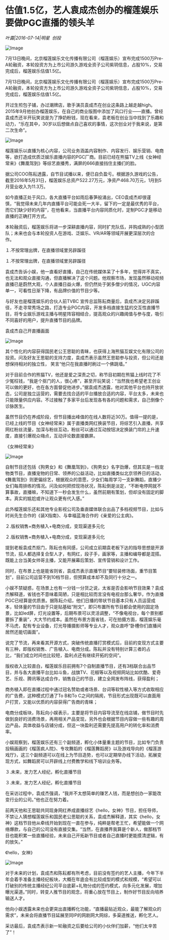 # 估值1.5亿，艺人袁成杰创办的榴莲娱乐要做PGC直播的领头羊

*叶露|2016-07-14|明星 
                                                创投*

![Image](http://si1.go2yd.com/get-image/0L0lfWzAtpA)

7月13日晚间，北京榴莲娱乐文化传播有限公司（榴莲娱乐）宣布完成1500万Pre-A轮融资，本轮投资方为上市公司游久游戏全资子公司紫玥信息，占股10%，交易完成后，榴莲娱乐估值1.5亿。

7月13日晚间，北京榴莲娱乐文化传播有限公司（榴莲娱乐）宣布完成1500万Pre-A轮融资，本轮投资方为上市公司游久游戏全资子公司紫玥信息，占股10%，交易完成后，榴莲娱乐估值1.5亿。

开过生煎包子铺，办过潮牌店，歌手演员袁成杰在创业这条路上越走越high。2015年9月他创办榴莲娱乐，在自己的商业版图中添加了风口行业——直播。曾经袁成杰还半开玩笑说是为了挣奶粉钱，现在看来，袁老板在创业当中找到了乐趣和动力，“乐在其中，30岁以后想做点自己喜欢的事情，这次创业对于我来说，是第二次生命”。

![Image](http://si1.go2yd.com/get-image/0L0lfUKE75U)

榴莲娱乐以直播为核心内容，公司业务涵盖内容制作、内容发行、娱乐营销、电商等，欲打造成优质泛娱乐直播内容的PGC厂商。目前已经在熊猫TV上线《女神经常来》《舞凰驾到》等综艺直播秀，满屏的666直接挡住主播们的脸。

据公司COO陈耘透露，自节目试播以来，便已自负盈亏。根据游久游戏的公告，截至2016年5月31日，榴莲娱乐总资产522.27万元，净资产468.70万元，1月到5月营业收入为11.3万。

如今直播正处于风口，各大直播平台如雨后春笋般涌出，CEO袁成杰却很谨慎，“我觉得未来几年内直播平台可能会死一大半，留下的一定是最优秀的平台，而它们缺少好的内容”，在他看来，当直播平台内容同质化时，定制PGC才是移动直播的正确打开方式。

本轮融资后，榴莲娱乐将进一步深耕直播内容，同时扩充队伍，并购成熟的小型团队；未来也会与本轮投资人在游戏、泛娱乐、VR/AR等领域开展更深层次的合作。

１.不按常理出牌，在直播领域里另辟蹊径

１.不按常理出牌，在直播领域里另辟蹊径

袁成杰告诉小娱，他一直看好直播，自己在传统媒体呆了十多年，觉得并不真实，也无法和观众直接沟通，但直播解决了这个问题。他观察市场，发现虽然移动视频直播已是蔚然大观，个人直播日益火爆，但仍然处于粥多僧少的情况，UGC内容单一，可看性日渐下降，有品牌价值的节目少等。

与好友也是榴莲娱乐的合伙人前TVBC 宣传总监陈耘商量后，袁成杰决定另辟蹊径，不走寻常秀场之路，打造专业PGC内容，开发多档直接生猛的交互性直播节目，将专业娱乐游戏主播与明星阵容相结合，提高观众的兴趣阈值与参与度，吸引不同喜好的用户，提升直播节目的品牌。

袁成杰自己开直播画面

![Image](http://si1.go2yd.com/get-image/0L0lfYd7Gka)

其个性化的内容获得国民老公王思聪的青睐，也获得上海熊猫互娱文化有限公司的投资。问及好友王思聪的支持力度，袁成杰表示虽然王思聪参与投资，但公司还是想保持相对的独立性， 笑言“他只在我直播时刷过一个佛跳墙。”

对于目前合作的熊猫TV，他还是爱之深责之切，称节目初期在熊猫上线时花了不少冤枉钱，“我是个抠门的人，很心疼”，甚至开玩笑说：“当然我也希望老王创业可以做的更好，也在各方面督促他进步。”据袁成杰透露，他对其他平台也持开放状态，公司是独立运营的，需要去找合适的平台播放合适的内容，平台太多，未来也只能限量供应内容。不过接触了多家平台后发现各有各的问题和需求，自己倒像个诊脉医生。

虽然节目仍在养成阶段，但节目播出峰值的在线人数将近30万。值得一提的是，已经上线的节目《女神经常来》属于直播类网红换装节目，将综艺引入直播，共享网红粉丝流量，加深与粉丝互动，粉丝可以通过互动按钮决定换装门帘的上升速度，直接引爆观众嗨点，互动评论数直接霸屏。

《女神经常来》

![Image](http://si1.go2yd.com/get-image/0L0lfZyT6Yq)

自制节目还包括《狗男女》和《舞凰驾到》，《狗男女》名字劲爆，但其实是一档宠物类节目，直播宠物的日常、领养的公益活动，比如直播类似北京领养日的活动，《舞凰驾到》则更偏综艺，根据观众的意愿，少女们每周学习一支新舞蹈，直播少女们每周排练的情况。问及如何把控现场状况，陈耘倒是淡定，“不断电停网就不算事故，直播嘛，不知道下一秒会发生什么，虽然前期有策划，但却没有固定的脚本。真实的尴尬或许让观众更有代入感。”

此外榴莲娱乐还和其他专业影视公司及垂直媒体联合出品了多档视频节目，比如与时尚先生合作的《装X指南》、与幸福蓝海合作的《亲爱的公主病》。

２.版权销售+商务植入+电商分成，变现渠道多元化

２.版权销售+商务植入+电商分成，变现渠道多元化

提到老板袁成杰抠门，陈耘也有同感，公司成立前期袁老板下达的指导思想是开源节流，招人都选择复合型人才，有网红，段子手，画家等，主播和编导都是混搭。既能上台当美女帅哥主播，又能开展幕后策划、宣传营销和设计工作。

同时，在布景上也是能省则省，袁成杰表示直播节目“要轻装修场面，重节目策划”，目前公司运营不到10档节目，但预算成本却不及同行十分之一。

小娱不禁疑惑，在场景上也有一分钱一分货之说，太省是否会影响节目效果？袁成杰解释道，省钱也不意味着简陋，只是相比较而言没有电视台那么奢华，作为直播PGC已经算是优质景。据陈耘介绍，他们日播的带状节目基本只有人员运营成本，轻体量的节目由于只是贴基础“附文”，即只布置所有节目都会使用的固定场景，比如led屏，灯光设置等，后期布景可以灵活调整，“不像电视台，每个景别都要拆了重装”，大大节约成本。虽然在布景方面省钱，可在拍摄方面，榴莲娱乐毫不马虎，配有专业设备，灯光导播摄影师等专业人才，观众直呼“卧槽你们直播间居然还能切画面”。

说完了节流，再来看其开源方式，突破传统直播打赏模式后，目前的变现方式主要有三种，即版权销售、广告植入、电商分成。陈耘并没有特别计算三者的占比，“我们成立时间也比较短，盈利点还有继续开拓的空间”。

版权收入比较直白，榴莲娱乐目前拥有7个自制直播节目，还有3档联合出品节目，并与各大直播平台比如斗鱼，战旗TV、花椒等以及视频网站比如优酷、爱奇艺、乐视、腾讯等达成合作，销售自己的节目，建立全网发布阵线，获得盈利；

商务植入即在直播过程中通过冠名赞助或者场景、台词等软性植入等方式收取相应的广告费，这种模式打通了To B和To C之间的隔阂，节目形式出现既可以直面用户打赏，又能以优质的内容获得广告商的青睐；

电商分成板块，陈耘向小娱表示，主要是将节目内容导流至在线店铺，做节目时先做到良好的消费场景，再用相关产品变现，另外也会根据节目内容做一些有趣的周边产品，具体收益与店铺分成，但这一块盈利还需要先提高用户的转化率和消费率。

小娱观察到，榴莲娱乐还有三个副频道，孵化小体量重主题的节目，比如专门负责投稿画画的《榴莲疯人院》、专攻舞蹈的《榴莲舞蹈房》以及游戏导向的《榴莲游戏厅》，这三个副频道可以在线上为节目造势，也可以定期举办线下活动，拓展变现方式，如舞蹈房可以开辟线上付费教学和线下培训业务等。

３.未来，发力艺人经纪，孵化直播节目

３.未来，发力艺人经纪，孵化直播节目

在采访过程中，袁成杰强调，“我并不太想简单的赚艺人钱，而是想创办一家能改变行业的公司。”他也正在努力着。

前两天他和王思聪共同现身网红养成直播综艺《hello，女神》节目，担任导师，不禁让人猜想榴莲娱乐和国民老公思聪的关系，袁成杰解释道，其实《hello，女神》这档节目他从牵线开始到现在一直在参与，纯粹是帮老王忙，希望能做一个网络爆款，与自己的公司没有直接交集。“当然，在直播界我算是个新人，做那档节目也能积累一些直播经验，未来自己开拓新节目或者自己直播时更能摸清逻辑，有的放矢。”

《hello，女神》

![Image](http://si1.go2yd.com/get-image/0L0lfVpSVDk)

对于未来的计划，袁成杰和陈耘都有所考虑，目前没有签约的艺人主播，今年下半年会着手准备主播经纪板块，大概在年底会有比较成型的模式和规模，“希望可以打破别的传统主播经纪公司平台底薪+礼物分成的签约模式，向多元化发展，增加曝光渠道。”同时，转变人推节目的观念，将重心放在节目上，制作好节目反向培养输送人才。

他向小娱透露未来也会更突出直播孵化功能，“直播最贴近观众，最能了解观众的需求”，未来会将直播节目延展至同IP的网剧网大网综，多渠道推送，孵化艺人。

采访最后，袁成杰表示新一轮融资之后要给公司的小伙伴们加薪，“他们太辛苦了”！

